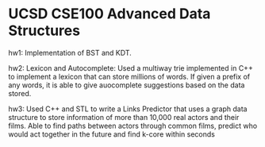 # UCSD CSE100 Advanced Data Structures

hw1: Implementation of BST and KDT.

hw2: Lexicon and Autocomplete:	 Used a multiway trie implemented in C++ to implement a lexicon that can store millions of words. If given a prefix of any words, it is able to give auocomplete suggestions based on the data stored.

hw3: Used C++ and STL to write a Links Predictor that uses a graph data structure to store information of more than 10,000 real actors and their films. Able to find paths between actors through common films, predict who would act together in the future and find k-core within seconds

